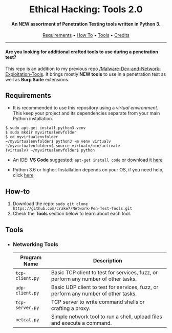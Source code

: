 <h1 align="center"> Ethical Hacking: Tools 2.0</h1>
<h4 align="center">An NEW assortment of Penetration Testing tools written in Python 3.</h4>

<p align="center">
  <a href="#Requirements">Requirements</a> •
  <a href="#How-to">How To</a> •
  <a href="#Tools">Tools</a> •
  <a href="#Credits">Credits</a>
</p>

___

<h4>Are you looking for additional crafted tools to use during a penetration test?</h4>

This repo is an addition to my previous repo [/Malware-Dev-and-Network-Exploitation-Tools](https://github.com/crake7/Malware-Dev-and-Network-Exploitation-Tools). It brings mostly **NEW tools** to use in a penetration test as well as **Burp Suite** extensions.


## Requirements

* It is recommended to use this repository using a *virtual environment*. This keep your project and its dependencies separate from your main Python installation.
```
$ sudo apt-get install python3-venv
$ sudo mkdir myvirtualenvfolder
$ cd myvirtualenvfolder
~/myvirtualenvfolder$ python3 -m venv virtualv
~/myvirtualenfolderv$ source virtualv/bin/activate
(virtualv) ~/myvirtualenvfolder$ python
```
* An IDE: **VS Code** suggested: `apt-get install code` or download it [here](https://code.visualstudio.com/download)

* Python 3.6 or higher. Installation depends on your OS, if you need help, click [here](https://realpython.com/installing-python/)

## How-to

1. Download the repo: `sudo git clone https://github.com/crake7/Network-Pen-Test-Tools.git`
2. Check the **Tools** section below to learn about each tool.


## Tools

* <h3>Networking Tools</h3>

   | Program Name | Description|
   | --- | --- |
   | `tcp-client.py`| Basic TCP client to test for services, fuzz, or perform any number of other tasks. | 
   | `udp-client.py`| Basic UDP client to test for services, fuzz, or perform any number of other tasks. | 
   | `tcp-server.py`| TCP server to write command shells or crafting a proxy. | 
   | `netcat.py`| Simple network tool to run a shell, upload files and execute a command. | 



